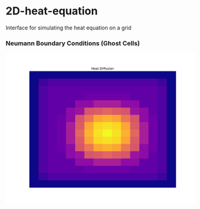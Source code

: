 # 2D-heat-equation
Interface for simulating the heat equation on a grid


### Neumann Boundary Conditions (Ghost Cells)

![alttest](gifs/out.gif?raw=true "Title")
